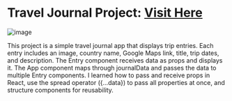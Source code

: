 # Travel Journal Project: <a target="_blank" href="https://travel-journal-reactjs.vercel.app/">Visit Here</a>

![image](https://github.com/user-attachments/assets/514a49e2-5fc2-4ca9-b2fd-08de9c68a1b6)

This project is a simple travel journal app that displays trip entries. Each entry includes an image, country name, Google Maps link, title, trip dates, and description. The Entry component receives data as props and displays it. The App component maps through journalData and passes the data to multiple Entry components. I learned how to pass and receive props in React, use the spread operator ({...data}) to pass all properties at once, and structure components for reusability.
